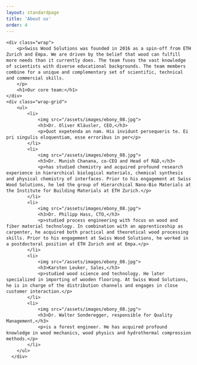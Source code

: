 ```yaml
---
layout: standardpage
title: 'About us'
order: 4
---
```


<div class="full-width">

    <div class="wrap">
        <p>Swiss Wood Solutions was founded in 2016 as a spin-off from ETH Zurich and Empa. We are driven by the belief that wood can fulfill more needs than it currently does. The team fuses the vast knowledge of scientists with diverse educational backgrounds. The team members combine for a unique and complementary set of scientific, technical and commercial skills.
        </p>
        <h1>Our core team:</h1>
    </div>
    <div class="wrap-grid">
        <ul>
            <li>
                <img src="/assets/images/ebony_08.jpg">
                <h3>Dr. Oliver Kläusler, CEO,</h3>
                <p>Quot expetenda an nam. His invidunt persequeris te. Ei pri singulis eloquentiam, esse erroribus in per</p>
            </li>
            <li>
                <img src="/assets/images/ebony_08.jpg">
                <h3>Dr. Munish Chanana, co-CEO and Head of R&D,</h3>
                <p>has studied chemistry and acquired profound research experience in hierarchical biological materials, chemical synthesis and physical chemistry of interfaces. Prior to his engagement at Swiss Wood Solutions, he led the group of Hierarchical Nano-Bio Materials at the Institute for Building Materials at ETH Zurich.</p>
            </li>
            <li>
                <img src="/assets/images/ebony_08.jpg">
                <h3>Dr. Philipp Hass, CTO,</h3>
                <p>studied process engineering with focus on wood and fiber material technology. In combination with an apprenticeship as carpenter, he acquired both practical and theoretical wood processing skills. Prior to his engagement at Swiss Wood Solutions, he worked in a postdoctoral position at ETH Zurich and at Empa.</p>
            </li>
            <li>
                <img src="/assets/images/ebony_08.jpg">
                <h3>Karsten Leuker, Sales,</h3>
                <p>studied wood science and technology. He later specialized in importing of wooden flooring. At Swiss Wood Solutions, he is in charge of the distribution channels and engages in close customer interaction.</p>
            </li>
            <li>
                <img src="/assets/images/ebony_08.jpg">
                <h3>Dr. Walter Sonderegger, responsible for Quality Management,</h3>
                <p>is a forest engineer. He has acquired profound knowledge in wood mechanics, wood physics and hydrothermal compression methods.</p>
            </li>
        </ul>
      </div>
  </div>

